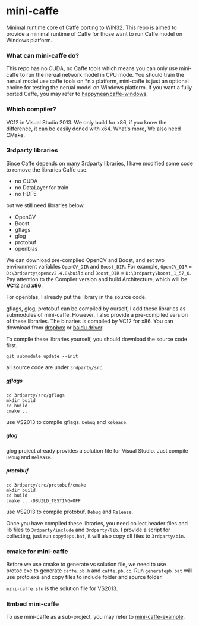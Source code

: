 mini-caffe
==========

Minimal runtime core of Caffe porting to WIN32. This repo is aimed to provide a minimal runtime of Caffe for those want to run Caffe model on Windows platform.

### What can mini-caffe do?

This repo has no CUDA, no Caffe tools which means you can only use mini-caffe to run the nerual network model in CPU mode. You should train the nerual model use caffe tools on *nix platform, mini-caffe is just an optional choice for testing the nerual model on Windows platform. If you want a fully ported Caffe, you may refer to [happynear/caffe-windows](https://github.com/happynear/caffe-windows).

### Which compiler?

VC12 in Visual Studio 2013. We only build for x86, if you know the difference, it can be easily doned with x64. What's more, We also need CMake.

### 3rdparty libraries

Since Caffe depends on many 3rdparty libraries, I have modified some code to remove the libraries Caffe use.

- no CUDA
- no DataLayer for train
- no HDF5

but we still need libraries below.

- OpenCV
- Boost
- gflags
- glog
- protobuf
- openblas

We can download pre-compiled OpenCV and Boost, and set two environment variables `OpenCV_DIR` and `Boost_DIR`. For example, `OpenCV_DIR` = `D:\3rdparty\opencv2.4.8\build` and `Boost_DIR` = `D:\3rdparty\boost_1_57_0`. Pay attention to the Compiler version and build Architecture, which will be **VC12** and **x86**.

For openblas, I already put the library in the source code.

gflags, glog, protobuf can be compiled by ourself, I add these libraries as submodules of mini-caffe. However, I also provide a pre-compiled version of these libraries. The binaries is compiled by VC12 for x86. You can download from [dropbox](https://www.dropbox.com/s/8zbimuiviiyede5/3rdparty-VC12-x86.zip?dl=0) or [baidu driver](http://pan.baidu.com/s/1hqOoCL2).

To compile these libraries yourself, you should download the source code first.

```
git submodule update --init
```

all source code are under `3rdparty/src`.

##### gflags

```
cd 3rdparty/src/gflags
mkdir build
cd build
cmake ..
```

use VS2013 to compile gflags. `Debug` and `Release`.

##### glog

glog project already provides a solution file for Visual Studio. Just compile `Debug` and `Release`.

##### protobuf

```
cd 3rdparty/src/protobuf/cmake
mkdir build
cd build
cmake .. -DBUILD_TESTING=OFF
```

use VS2013 to compile protobuf. `Debug` and `Release`.

Once you have compiled these libraries, you need collect header files and lib files to `3rdparty/include` and `3rdparty/lib`. I provide a script for collecting, just run `copydeps.bat`, it will also copy dll files to `3rdparty/bin`.

### cmake for mini-caffe

Before we use cmake to generate vs solution file, we need to use protoc.exe to generate `caffe.pb.h` and `caffe.pb.cc`. Run `generatepb.bat` will use proto.exe and copy files to include folder and source folder.

`mini-caffe.sln` is the solution file for VS2013.

### Embed mini-caffe

To use mini-caffe as a sub-project, you may refer to [mini-caffe-example](https://github.com/luoyetx/mini-caffe-example).
